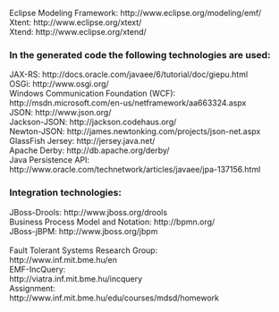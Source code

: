<p>Eclipse Modeling Framework: http://www.eclipse.org/modeling/emf/ <br />
Xtent: http://www.eclipse.org/xtext/ <br />
Xtend: http://www.eclipse.org/xtend/ <br /></p>

### In the generated code the following technologies are used:
<p>JAX-RS: http://docs.oracle.com/javaee/6/tutorial/doc/giepu.html <br />
OSGi: http://www.osgi.org/ <br />
Windows Communication Foundation (WCF): http://msdn.microsoft.com/en-us/netframework/aa663324.aspx <br />
JSON: http://www.json.org/ <br />
Jackson-JSON: http://jackson.codehaus.org/ <br />
Newton-JSON: http://james.newtonking.com/projects/json-net.aspx <br />
GlassFish Jersey: http://jersey.java.net/ <br />
Apache Derby: http://db.apache.org/derby/ <br />
Java Persistence API: http://www.oracle.com/technetwork/articles/javaee/jpa-137156.html <br /></p>

### Integration technologies:
<p>JBoss-Drools: http://www.jboss.org/drools <br />
Business Process Model and Notation: http://bpmn.org/ <br />
JBoss-jBPM:  http://www.jboss.org/jbpm <br />
 <br />
Fault Tolerant Systems Research Group: <br />
 http://www.inf.mit.bme.hu/en  <br />
EMF-IncQuery: <br />
 http://viatra.inf.mit.bme.hu/incquery <br />
Assignment: <br />
 http://www.inf.mit.bme.hu/edu/courses/mdsd/homework</p>


